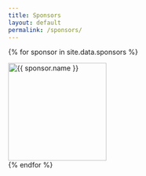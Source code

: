```yaml
---
title: Sponsors
layout: default
permalink: /sponsors/
---
```

{% for sponsor in site.data.sponsors %}
<div class="grid__item">
  <a href="{{ sponsor.url }}">
  <img width="200px"  src="/assets/images/logos/{{ sponsor.logo }}" alt="{{ sponsor.name }}"></a>
  </div>
{% endfor %}
